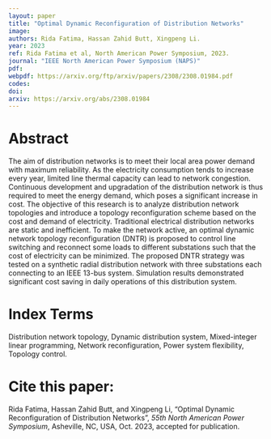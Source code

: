 ```yaml
---
layout: paper
title: "Optimal Dynamic Reconfiguration of Distribution Networks"
image: 
authors: Rida Fatima, Hassan Zahid Butt, Xingpeng Li.
year: 2023
ref: Rida Fatima et al, North American Power Symposium, 2023.
journal: "IEEE North American Power Symposium (NAPS)"
pdf: 
webpdf: https://arxiv.org/ftp/arxiv/papers/2308/2308.01984.pdf
codes: 
doi: 
arxiv: https://arxiv.org/abs/2308.01984
---
```


# Abstract
The aim of distribution networks is to meet their local area power demand with maximum reliability. As the electricity consumption tends to increase every year, limited line thermal capacity can lead to network congestion. Continuous development and upgradation of the distribution network is thus required to meet the energy demand, which poses a significant increase in cost. The objective of this research is to analyze distribution network topologies and introduce a topology reconfiguration scheme based on the cost and demand of electricity. Traditional electrical distribution networks are static and inefficient. To make the network active, an optimal dynamic network topology reconfiguration (DNTR) is proposed to control line switching and reconnect some loads to different substations such that the cost of electricity can be minimized. The proposed DNTR strategy was tested on a synthetic radial distribution network with three substations each connecting to an IEEE 13-bus system. Simulation results demonstrated significant cost saving in daily operations of this distribution system.

# Index Terms
Distribution network topology, Dynamic distribution system, Mixed-integer linear programming, Network reconfiguration, Power system flexibility, Topology control.

# Cite this paper:
Rida Fatima, Hassan Zahid Butt, and Xingpeng Li, “Optimal Dynamic Reconfiguration of Distribution Networks”, *55th North American Power Symposium*, Asheville, NC, USA, Oct. 2023, accepted for publication.
